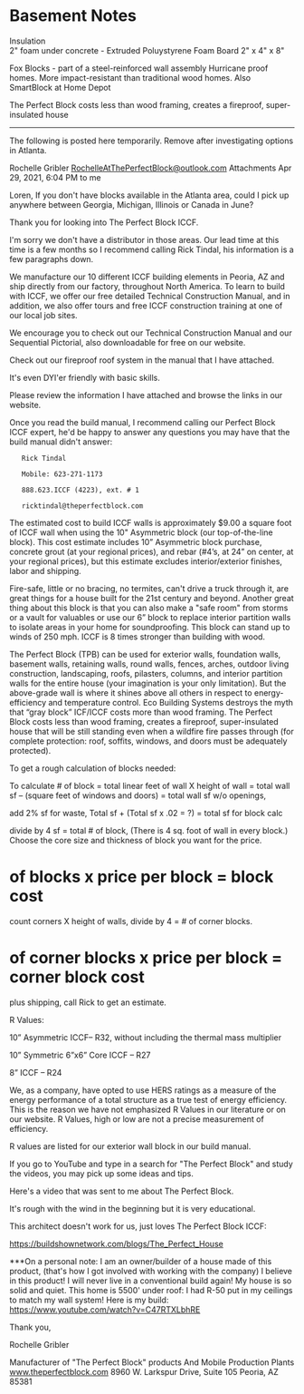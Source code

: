 # Basement Notes

Insulation  
2" foam under concrete - Extruded Poluystyrene Foam Board 2" x 4" x 8"  

Fox Blocks - part of a steel-reinforced wall assembly
Hurricane proof homes.
More impact-resistant than traditional wood homes.
Also SmartBlock at Home Depot

The Perfect Block costs less than wood framing, creates a fireproof, super-insulated house


----

The following is posted here temporarily. Remove after investigating options in Atlanta.  


Rochelle Gribler <RochelleAtThePerfectBlock@outlook.com>
Attachments
Apr 29, 2021, 6:04 PM
to me

Loren,
If you don't have blocks available in the Atlanta area, could I pick up anywhere between Georgia, Michigan, Illinois or Canada in June?

Thank you for looking into The Perfect Block ICCF. 

I'm sorry we don't have a distributor in those areas.  Our lead time at this time is a few months so I recommend calling Rick Tindal, his information is a few paragraphs down.

We manufacture our 10 different ICCF building elements in Peoria, AZ and ship directly from our factory, throughout North America. To learn to build with ICCF, we offer our free detailed Technical Construction Manual, and in addition, we also offer tours and free ICCF construction training at one of our local job sites.
  

We encourage you to check out our Technical Construction Manual and our Sequential Pictorial, also downloadable for free on our website.

Check out our fireproof roof system in the manual that I have attached.

It's even DYI'er friendly with basic skills.

Please review the information I have attached and browse the links in our website.

 

Once you read the build manual, I recommend calling our Perfect Block ICCF expert, he'd be happy to answer any questions you may have that the build manual didn't answer:  

       Rick Tindal

       Mobile: 623-271-1173

       888.623.ICCF (4223), ext. # 1

       ricktindal@theperfectblock.com


The estimated cost to build ICCF walls is approximately $9.00 a square foot of ICCF wall when using the 10" Asymmetric block (our top-of-the-line block). This cost estimate includes 10” Asymmetric block purchase, concrete grout (at your regional prices), and rebar (#4’s, at 24” on center, at your regional prices), but this estimate excludes interior/exterior finishes, labor and shipping.  

Fire-safe, little or no bracing, no termites, can't drive a truck through it, are great things for a house built for the 21st century and beyond. Another great thing about this block is that you can also make a "safe room" from storms or a vault for valuables or use our 6” block to replace interior partition walls to isolate areas in your home for soundproofing.  This block can stand up to winds of 250 mph.  ICCF is 8 times stronger than building with wood.  

The Perfect Block (TPB) can be used for exterior walls, foundation walls, basement walls, retaining walls, round walls, fences, arches, outdoor living construction, landscaping, roofs, pilasters, columns, and interior partition walls for the entire house (your imagination is your only limitation). But the above-grade wall is where it shines above all others in respect to energy-efficiency and temperature control. Eco Building Systems destroys the myth that “gray block” ICF/ICCF costs more than wood framing. The Perfect Block costs less than wood framing, creates a fireproof, super-insulated house that will be still standing even when a wildfire fire passes through (for complete protection: roof, soffits, windows, and doors must be adequately protected).


 

To get a rough calculation of blocks needed:

To calculate # of block = total linear feet of wall X height of wall = total wall sf – (square feet of windows and doors) = total wall sf w/o openings,

add 2% sf for waste,  Total sf  + (Total sf x .02 =  ?) = total sf for block calc

divide by 4 sf = total # of block,  (There is 4 sq. foot of wall in every block.)
Choose the core size and thickness of block you want for the price.

# of blocks x price per block = block cost

count corners X height of walls, divide by 4 = # of corner blocks.

# of corner blocks x price per block = corner block cost

plus shipping, call Rick to get an estimate.

 

 R Values:

10” Asymmetric ICCF– R32, without including the thermal mass multiplier

10” Symmetric 6”x6” Core ICCF – R27

8” ICCF – R24

We, as a company, have opted to use HERS ratings as a measure of the energy performance of a total structure as a true test of energy efficiency. This is the reason we have not emphasized R Values in our literature or on our website. R Values, high or low are not a precise measurement of efficiency.

R values are listed for our exterior wall block in our build manual.

 

If you go to YouTube and type in a search for "The Perfect Block" and study the videos, you may pick up some ideas and tips.

 

Here's a video that was sent to me about The Perfect Block. 

It's rough with the wind in the beginning but it is very educational.  

This architect doesn't work for us, just loves The Perfect Block ICCF:

https://buildshownetwork.com/blogs/The_Perfect_House



***On a personal note:  I am an owner/builder of a house made of this product, (that's how I got involved with working with the company)  I believe in this product!  I will never live in a conventional build again!  My house is so solid and quiet. This home is 5500' under roof:  I had R-50 put in my ceilings to match my wall system!  Here is my build:
https://www.youtube.com/watch?v=C47RTXLbhRE



Thank you,

Rochelle Gribler

Manufacturer of "The Perfect Block" products
And Mobile Production Plants
www.theperfectblock.com 
8960 W. Larkspur Drive, Suite 105
Peoria, AZ 85381